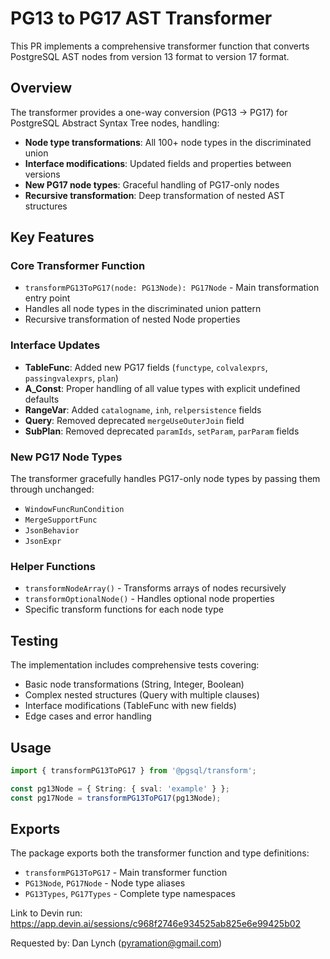 # PG13 to PG17 AST Transformer

This PR implements a comprehensive transformer function that converts PostgreSQL AST nodes from version 13 format to version 17 format.

## Overview

The transformer provides a one-way conversion (PG13 → PG17) for PostgreSQL Abstract Syntax Tree nodes, handling:

- **Node type transformations**: All 100+ node types in the discriminated union
- **Interface modifications**: Updated fields and properties between versions
- **New PG17 node types**: Graceful handling of PG17-only nodes
- **Recursive transformation**: Deep transformation of nested AST structures

## Key Features

### Core Transformer Function
- `transformPG13ToPG17(node: PG13Node): PG17Node` - Main transformation entry point
- Handles all node types in the discriminated union pattern
- Recursive transformation of nested Node properties

### Interface Updates
- **TableFunc**: Added new PG17 fields (`functype`, `colvalexprs`, `passingvalexprs`, `plan`)
- **A_Const**: Proper handling of all value types with explicit undefined defaults
- **RangeVar**: Added `catalogname`, `inh`, `relpersistence` fields
- **Query**: Removed deprecated `mergeUseOuterJoin` field
- **SubPlan**: Removed deprecated `paramIds`, `setParam`, `parParam` fields

### New PG17 Node Types
The transformer gracefully handles PG17-only node types by passing them through unchanged:
- `WindowFuncRunCondition`
- `MergeSupportFunc` 
- `JsonBehavior`
- `JsonExpr`

### Helper Functions
- `transformNodeArray()` - Transforms arrays of nodes recursively
- `transformOptionalNode()` - Handles optional node properties
- Specific transform functions for each node type

## Testing

The implementation includes comprehensive tests covering:
- Basic node transformations (String, Integer, Boolean)
- Complex nested structures (Query with multiple clauses)
- Interface modifications (TableFunc with new fields)
- Edge cases and error handling

## Usage

```typescript
import { transformPG13ToPG17 } from '@pgsql/transform';

const pg13Node = { String: { sval: 'example' } };
const pg17Node = transformPG13ToPG17(pg13Node);
```

## Exports

The package exports both the transformer function and type definitions:
- `transformPG13ToPG17` - Main transformer function
- `PG13Node`, `PG17Node` - Node type aliases
- `PG13Types`, `PG17Types` - Complete type namespaces

Link to Devin run: https://app.devin.ai/sessions/c968f2746e934525ab825e6e99425b02

Requested by: Dan Lynch (pyramation@gmail.com)
